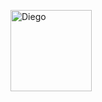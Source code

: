 <a
href="https://github.com/OfcDiego"><img src="https://github.com/OfcDiego.png" width="130" height="130" alt="Diego"/></a>